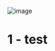 


![image](https://github.com/hrhouma/beginingSpark-part1/assets/10111526/c690abd2-6a4d-4502-8c69-8b21719d41b7)

# 1 - test
